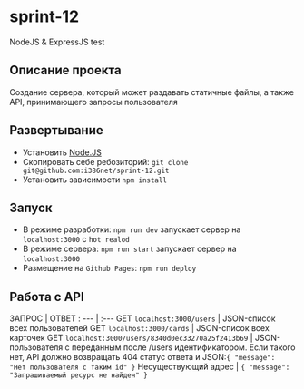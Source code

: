 # sprint-12
NodeJS &amp; ExpressJS test

## Описание проекта

Создание сервера, который может раздавать статичные файлы, а также API, принимающего запросы пользователя


## Развертывание

- Установить [Node.JS](https://nodejs.org/en/)
- Скопировать себе ребозиторий: `git clone git@github.com:i386net/sprint-12.git`
- Установить зависимости `npm install`


## Запуск

- В режиме разработки: `npm run dev` запускает сервер на `localhost:3000` с `hot realod`
- В режиме сервера: `npm run start` запускает сервер на `localhost:3000`
- Размещение на `Github Pages`: `npm run deploy`

## Работа с API

ЗАПРОС |	ОТВЕТ
: ---  |  :---
GET `localhost:3000/users` |	JSON-список всех пользователей
GET `localhost:3000/cards` |	JSON-список всех карточек
GET `localhost:3000/users/8340d0ec33270a25f2413b69` |	JSON-пользователя с переданным после /users идентификатором. Если такого нет, API должно возвращать 404 статус ответа и JSON:`{ "message": "Нет пользователя с таким id" }`
Несуществующий адрес |	`{ "message": "Запрашиваемый ресурс не найден" }`
